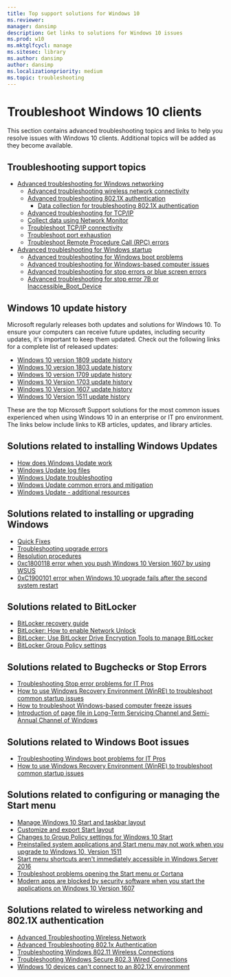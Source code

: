```yaml
---
title: Top support solutions for Windows 10
ms.reviewer: 
manager: dansimp
description: Get links to solutions for Windows 10 issues
ms.prod: w10
ms.mktglfcycl: manage
ms.sitesec: library
ms.author: dansimp
author: dansimp
ms.localizationpriority: medium
ms.topic: troubleshooting
---
```


# Troubleshoot Windows 10 clients

This section contains advanced troubleshooting topics and links to help you resolve issues with Windows 10 clients. Additional topics will be added as they become available.

## Troubleshooting support topics

- [Advanced troubleshooting for Windows networking](troubleshoot-networking.md)<br>
    - [Advanced troubleshooting wireless network connectivity](advanced-troubleshooting-wireless-network-connectivity.md)<br>
    - [Advanced troubleshooting 802.1X authentication](advanced-troubleshooting-802-authentication.md)<br>
        - [Data collection for troubleshooting 802.1X authentication](data-collection-for-802-authentication.md)<br>
    - [Advanced troubleshooting for TCP/IP](troubleshoot-tcpip.md)<br>
    - [Collect data using Network Monitor](troubleshoot-tcpip-netmon.md)<br>
    - [Troubleshoot TCP/IP connectivity](troubleshoot-tcpip-connectivity.md)<br>
    - [Troubleshoot port exhaustion](troubleshoot-tcpip-port-exhaust.md)<br>
    - [Troubleshoot Remote Procedure Call (RPC) errors](troubleshoot-tcpip-rpc-errors.md)<br>
- [Advanced troubleshooting for Windows startup](troubleshoot-windows-startup.md)<br>
    - [Advanced troubleshooting for Windows boot problems](advanced-troubleshooting-boot-problems.md)<br>
    - [Advanced troubleshooting for Windows-based computer issues](troubleshoot-windows-freeze.md)<br>
    - [Advanced troubleshooting for stop errors or blue screen errors](troubleshoot-stop-errors.md)<br>
    - [Advanced troubleshooting for stop error 7B or Inaccessible_Boot_Device](troubleshoot-inaccessible-boot-device.md)<br>

## Windows 10 update history

Microsoft regularly releases both updates and solutions for Windows 10. To ensure your computers can receive future updates, including security updates, it's important to keep them updated. Check out the following links for a complete list of released updates:

- [Windows 10 version 1809 update history](https://support.microsoft.com/help/4464619)
- [Windows 10 version 1803 update history](https://support.microsoft.com/help/4099479)
- [Windows 10 version 1709 update history](https://support.microsoft.com/help/4043454)
- [Windows 10 Version 1703 update history](https://support.microsoft.com/help/4018124)
- [Windows 10 Version 1607 update history](https://support.microsoft.com/help/4000825)
- [Windows 10 Version 1511 update history](https://support.microsoft.com/help/4000824)


These are the top Microsoft Support solutions for the most common issues experienced when using Windows 10 in an enterprise or IT pro environment. The links below include links to KB articles, updates, and library articles.

## Solutions related to installing Windows Updates

- [How does Windows Update work](https://docs.microsoft.com/windows/deployment/update/how-windows-update-works)
- [Windows Update log files](https://docs.microsoft.com/windows/deployment/update/windows-update-logs)
- [Windows Update troubleshooting](https://docs.microsoft.com/windows/deployment/update/windows-update-troubleshooting)
- [Windows Update common errors and mitigation](https://docs.microsoft.com/windows/deployment/update/windows-update-errors)
- [Windows Update - additional resources](https://docs.microsoft.com/windows/deployment/update/windows-update-resources)

## Solutions related to installing or upgrading Windows

- [Quick Fixes](https://docs.microsoft.com/windows/deployment/upgrade/quick-fixes)
- [Troubleshooting upgrade errors](https://docs.microsoft.com/windows/deployment/upgrade/troubleshoot-upgrade-errors)
- [Resolution procedures](https://docs.microsoft.com/windows/deployment/upgrade/resolution-procedures)
- [0xc1800118 error when you push Windows 10 Version 1607 by using WSUS](https://support.microsoft.com/en-in/help/3194588/0xc1800118-error-when-you-push-windows-10-version-1607-by-using-wsus)
- [0xC1900101 error when Windows 10 upgrade fails after the second system restart](https://support.microsoft.com/en-in/help/3208485/0xc1900101-error-when-windows-10-upgrade-fails-after-the-second-system)

## Solutions related to BitLocker

- [BitLocker recovery guide](https://docs.microsoft.com/windows/security/information-protection/bitlocker/bitlocker-recovery-guide-plan)
- [BitLocker: How to enable Network Unlock](https://docs.microsoft.com/windows/security/information-protection/bitlocker/bitlocker-how-to-enable-network-unlock)
- [BitLocker: Use BitLocker Drive Encryption Tools to manage BitLocker](https://docs.microsoft.com/windows/security/information-protection/bitlocker/bitlocker-use-bitlocker-drive-encryption-tools-to-manage-bitlocker)
- [BitLocker Group Policy settings](https://docs.microsoft.com/windows/security/information-protection/bitlocker/bitlocker-group-policy-settings)

## Solutions related to Bugchecks or Stop Errors
- [Troubleshooting Stop error problems for IT Pros](https://support.microsoft.com/help/3106831/troubleshooting-stop-error-problems-for-it-pros)
- [How to use Windows Recovery Environment (WinRE) to troubleshoot common startup issues](https://support.microsoft.com/help/4026030/how-to-use-windows-recovery-environment-winre-to-troubleshoot-common-s)
- [How to troubleshoot Windows-based computer freeze issues](https://support.microsoft.com/help/3118553/how-to-troubleshoot-windows-based-computer-freeze-issues)
- [Introduction of page file in Long-Term Servicing Channel and Semi-Annual Channel of Windows](https://support.microsoft.com/help/4133658)


## Solutions related to Windows Boot issues
- [Troubleshooting Windows boot problems for IT Pros](https://support.microsoft.com/help/4343769)
- [How to use Windows Recovery Environment (WinRE) to troubleshoot common startup issues](https://support.microsoft.com/help/4026030/how-to-use-windows-recovery-environment-winre-to-troubleshoot-common-s)


## Solutions related to configuring or managing the Start menu
- [Manage Windows 10 Start and taskbar layout](/windows/configuration/windows-10-start-layout-options-and-policies)
- [Customize and export Start layout](/windows/configuration/customize-and-export-start-layout)
- [Changes to Group Policy settings for Windows 10 Start](/windows/configuration/changes-to-start-policies-in-windows-10)
- [Preinstalled system applications and Start menu may not work when you upgrade to Windows 10, Version 1511](https://support.microsoft.com/help/3152599)
- [Start menu shortcuts aren't immediately accessible in Windows Server 2016](https://support.microsoft.com/help/3198613)
- [Troubleshoot problems opening the Start menu or Cortana](https://support.microsoft.com/help/12385/windows-10-troubleshoot-problems-opening-start-menu-cortana)
- [Modern apps are blocked by security software when you start the applications on Windows 10 Version 1607](https://support.microsoft.com/help/4016973/modern-apps-are-blocked-by-security-software-when-you-start-the-applic)

## Solutions related to wireless networking and 802.1X authentication
- [Advanced Troubleshooting Wireless Network](Connectivity]https://docs.microsoft.com/windows/client-management/advanced-troubleshooting-wireless-network-connectivity)
- [Advanced Troubleshooting 802.1x Authentication](https://docs.microsoft.com/windows/client-management/advanced-troubleshooting-802-authentication)
- [Troubleshooting Windows 802.11 Wireless Connections](https://docs.microsoft.com/previous-versions/windows/it-pro/windows-vista/cc766215(v=ws.10))
- [Troubleshooting Windows Secure 802.3 Wired Connections](https://docs.microsoft.com/previous-versions/windows/it-pro/windows-vista/cc749352(v%3dws.10))
- [Windows 10 devices can't connect to an 802.1X environment](https://support.microsoft.com/kb/3121002)
